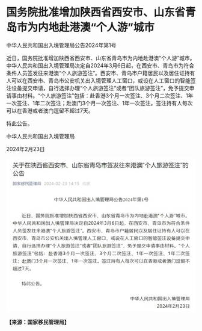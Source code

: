 # 国务院批准增加陕西省西安市、山东省青岛市为内地赴港澳“个人游”城市

中华人民共和国出入境管理局公告2024年第1号

近日，国务院批准增加陕西省西安市、山东省青岛市为内地赴港澳“个人游”城市。中华人民共和国出入境管理局决定自2024年3月6日起，在西安市、青岛市为符合条件人员签发往来港澳“个人旅游签注”。西安市、青岛市户籍居民以及居住证持有人可以在西安市、青岛市公安机关出入境管理人工窗口，或设在人工窗口的智能签注设备提交申请，自行选择办理“个人旅游签注”或者“团队旅游签注”，免予提交申请事由材料。“个人旅游签注”包括：赴香港3个月一次签注、3个月二次签注、1年一次签注、1年二次签注；赴澳门3个月一次签注、1年一次签注。签注持有人每次可以在香港或者澳门逗留不超过7天。

特此公告。

中华人民共和国出入境管理局

2024年2月23日

![c1cb0fd41a044df77b056d9c6768e5ce.jpg](https://raw.githubusercontent.com/qqhsx/qqnews_image/main/2024/02/23/国务院批准增加陕西省西安市、山东省青岛市为内地赴港澳“个人游”城市/c1cb0fd41a044df77b056d9c6768e5ce.jpg)

**【来源：国家移民管理局】**

